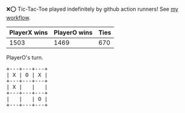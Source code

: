 :x::o: Tic-Tac-Toe played indefinitely by github action runners! See [my workflow](.github/workflows/play.yaml).

|PlayerX wins|PlayerO wins|Ties|
|-|-|-|
|1503|1469|670|

PlayerO's turn.

<pre>
+---+---+---+
| X | O | X |
+---+---+---+
| X |   |   |
+---+---+---+
|   |   | O |
+---+---+---+
</pre>